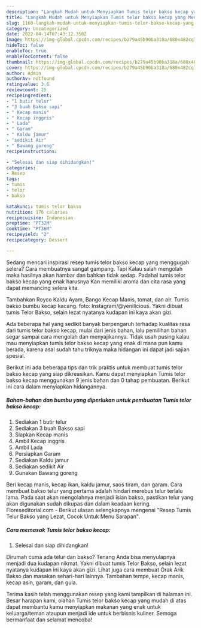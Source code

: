 ```yaml
---
description: "Langkah Mudah untuk Menyiapkan Tumis telor bakso kecap yang Menggugah Selera, Buat Buka Puasa Bisa Manjain Lidah"
title: "Langkah Mudah untuk Menyiapkan Tumis telor bakso kecap yang Menggugah Selera, Buat Buka Puasa Bisa Manjain Lidah"
slug: 1160-langkah-mudah-untuk-menyiapkan-tumis-telor-bakso-kecap-yang-menggugah-selera-buat-buka-puasa-bisa-manjain-lidah
category: Uncategorized
date: 2022-04-14T07:43:12.350Z
image: https://img-global.cpcdn.com/recipes/b279a45b90ba318a/680x482cq70/tumis-telor-bakso-kecap-foto-resep-utama.jpg
hideToc: false
enableToc: true
enableTocContent: false
thumbnail: https://img-global.cpcdn.com/recipes/b279a45b90ba318a/680x482cq70/tumis-telor-bakso-kecap-foto-resep-utama.jpg
cover: https://img-global.cpcdn.com/recipes/b279a45b90ba318a/680x482cq70/tumis-telor-bakso-kecap-foto-resep-utama.jpg
author: Admin
authorAv: notfound
ratingvalue: 3.6
reviewcount: 25
recipeingredient:
- "1 butir telur"
- "3 buah Bakso sapi"
- " Kecap manis"
- " Kecap inggris"
- " Lada"
- " Garam"
- " Kaldu jamur"
- "sedikit Air"
- " Bawang goreng"
recipeinstructions:

- "Selesai dan siap dihidangkan!"
categories:
- Resep
tags:
- tumis
- telor
- bakso

katakunci: tumis telor bakso 
nutrition: 176 calories
recipecuisine: Indonesian
preptime: "PT32M"
cooktime: "PT36M"
recipeyield: "2"
recipecategory: Dessert

---
```



Sedang mencari inspirasi resep tumis telor bakso kecap yang menggugah selera? Cara membuatnya sangat gampang. Tapi Kalau salah mengolah maka hasilnya akan hambar dan bahkan tidak sedap. Padahal tumis telor bakso kecap yang enak harusnya Kan memiliki aroma dan cita rasa yang dapat memancing selera kita.


Tambahkan Royco Kaldu Ayam, Bango Kecap Manis, tomat, dan air. Tumis bakso bumbu kecap kacang. foto: Instagram/@yenilicious. Yakni dibuat tumis Telor Bakso, selain lezat nyatanya kudapan ini kaya akan gizi.

Ada beberapa hal yang sedikit banyak berpengaruh terhadap kualitas rasa dari tumis telor bakso kecap, mulai dari jenis bahan, lalu pemilihan bahan segar sampai cara mengolah dan menyajikannya. Tidak usah pusing kalau mau menyiapkan tumis telor bakso kecap yang enak di mana pun kamu berada, karena asal sudah tahu triknya maka hidangan ini dapat jadi sajian spesial.


Berikut ini ada beberapa tips dan trik praktis untuk membuat tumis telor bakso kecap yang siap dikreasikan. Kamu dapat menyiapkan Tumis telor bakso kecap menggunakan 9 jenis bahan dan 0 tahap pembuatan. Berikut ini cara dalam menyiapkan hidangannya.

<!--inarticleads1-->

##### Bahan-bahan dan bumbu yang diperlukan untuk pembuatan Tumis telor bakso kecap:

1. Sediakan 1 butir telur
1. Sediakan 3 buah Bakso sapi
1. Siapkan  Kecap manis
1. Ambil  Kecap inggris
1. Ambil  Lada
1. Persiapkan  Garam
1. Sediakan  Kaldu jamur
1. Sediakan sedikit Air
1. Gunakan  Bawang goreng


Beri kecap manis, kecap ikan, kaldu jamur, saos tiram, dan garam. Cara membuat bakso telur yang pertama adalah hindari merebus telur terlalu lama. Pada saat akan mengolahnya menjadi isian bakso, pastikan telur yang akan digunakan sudah dikupas dan dalam keadaan kering. Floreseditorial.com - Berikut ulasan selengkapnya mengenai &#34;Resep Tumis Telur Bakso yang Lezat, Cocok Untuk Menu Sarapan&#34;. 

<!--inarticleads2-->

##### Cara memasak Tumis telor bakso kecap:


1. Selesai dan siap dihidangkan!

Dirumah cuma ada telur dan bakso? Tenang Anda bisa menyulapnya menjadi dua kudapan nikmat. Yakni dibuat tumis Telor Bakso, selain lezat nyatanya kudapan ini kaya akan gizi. Lihat juga cara membuat Orak Arik Bakso dan masakan sehari-hari lainnya. Tambahan tempe, kecap manis, kecap asin, garam, dan gula. 

Terima kasih telah menggunakan resep yang kami tampilkan di halaman ini. Besar harapan kami, olahan Tumis telor bakso kecap yang mudah di atas dapat membantu kamu menyiapkan makanan yang enak untuk keluarga/teman ataupun menjadi ide untuk berbisnis kuliner. Semoga bermanfaat dan selamat mencoba!
